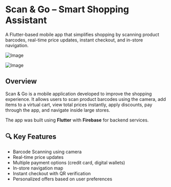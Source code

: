 # Scan & Go – Smart Shopping Assistant

A Flutter-based mobile app that simplifies shopping by scanning product barcodes,
real-time price updates, instant checkout, and in-store navigation.

![Image](https://github.com/user-attachments/assets/65108e6c-7f7c-483a-a115-35a8d2f7079f)

![Image](https://github.com/user-attachments/assets/6854cac3-1364-4810-8868-1287624b9c12)

## Overview

Scan & Go is a mobile application developed to improve the shopping experience. It allows users to scan product barcodes using the camera, add items to a virtual cart, view total prices instantly, apply discounts, pay through the app, and navigate inside large stores.

The app was built using **Flutter** with **Firebase** for backend services.
## 🔍 Key Features

-  Barcode Scanning using camera
-  Real-time price updates
-  Multiple payment options (credit card, digital wallets)
-  In-store navigation map
-  Instant checkout with QR verification
-  Personalized offers based on user preferences
